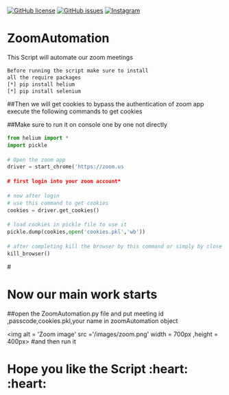 <a href="https://github.com/deepusingla0448/ZoomAutomation/blob/master/LICENSE"><img alt="GitHub license" src="https://img.shields.io/github/license/deepusingla0448/ZoomAutomation"></a>
<a href="https://github.com/deepusingla0448/ZoomAutomation/issues"><img alt="GitHub issues" src="https://img.shields.io/github/issues/deepusingla0448/ZoomAutomation"></a>
<a href="https://www.instagram.com/_.abhi_singla_/"><img alt="Instagram" src="https://img.shields.io/badge/join-instragram-ff69b4"></a>

# ZoomAutomation
 This Script will automate our zoom meetings 
 
	Before running the script make sure to install
	all the require packages
	[*] pip install helium
	[*] pip install selenium

##Then we will get cookies to bypass the authentication of zoom app
execute the following commands to get cookies

##Make sure to run it on console one by one not directly
``` python
from helium import *
import pickle

# Open the zoom app
driver = start_chrome('https://zoom.us

# first login into your zoom account*

# now after login
# use this command to get cookies
cookies = driver.get_cookies()

# load cookies in pickle file to use it
pickle.dump(cookies,open('cookies.pkl','wb'))

# after completing kill the browser by this command or simply by close
kill_browser()
```

#<h1> Now our main work starts </h1>
##open the ZoomAutomation.py file and put meeting id ,passcode,cookies.pkl,your name in zoomAutomation object

<img alt = 'Zoom image' src ='/images/zoom.png' width = 700px ,height = 400px>
#and then run it

<h1> Hope you like the Script :heart: :heart:</h1>



